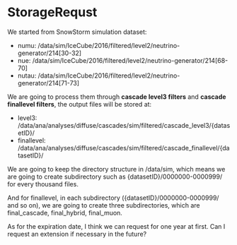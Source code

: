 # StorageRequst

We started from SnowStorm simulation dataset:
- numu: /data/sim/IceCube/2016/filtered/level2/neutrino-generator/214[30-32]
- nue: /data/sim/IceCube/2016/filtered/level2/neutrino-generator/214[68-70]
- nutau: /data/sim/IceCube/2016/filtered/level2/neutrino-generator/214[71-73]

We are going to process them through __cascade level3 filters__ and __cascade finallevel filters__, the output files will be stored at:
- level3: /data/ana/analyses/diffuse/cascades/sim/filtered/cascade_level3/{datasetID}/
- finallevel: /data/ana/analyses/diffuse/cascades/sim/filtered/cascade_finallevel/{datasetID}/

We are going to keep the directory structure in /data/sim, which means we are going to create subdirectory such as {datasetID}/0000000-0000999/ for every thousand files. 

And for finallevel, in each subdirectory ({datasetID}/0000000-0000999/ and so on), we are going to create three subdirectories, which are final_cascade, final_hybrid, final_muon.

As for the expiration date, I think we can request for one year at first. Can I request an extension if necessary in the future?
